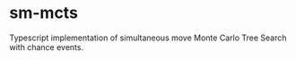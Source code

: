 # sm-mcts
Typescript implementation of simultaneous move Monte Carlo Tree Search with chance events.
